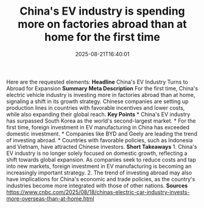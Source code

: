 ﻿---
title: "China's EV industry is spending more on factories abroad than at home for the first time"
date: "2025-08-21T16:40:01"
category: "Markets"
summary: ""
slug: "chinas ev industry is spending more on factories abroad than"
source_urls:
  - "https://www.cnbc.com/2025/08/18/chinas-electric-car-industry-invests-more-overseas-than-at-home.html"
seo:
  title: "China's EV industry is spending more on factories abroad than at home for the first time | Hash n Hedge"
  description: ""
  keywords: ["news", "markets", "brief"]
---
Here are the requested elements:  **Headline** China's EV Industry Turns to Abroad for Expansion  **Summary Meta Description** For the first time, China's electric vehicle industry is investing more in factories abroad than at home, signaling a shift in its growth strategy. Chinese companies are setting up production lines in countries with favorable incentives and lower costs, while also expanding their global reach.  **Key Points**  * China's EV industry has surpassed South Korea as the world's second-largest market. * For the first time, foreign investment in EV manufacturing in China has exceeded domestic investment. * Companies like BYD and Geely are leading the trend of investing abroad. * Countries with favorable policies, such as Indonesia and Vietnam, have attracted Chinese investors.  **Short Takeaways**  1. China's EV industry is no longer solely focused on domestic growth, reflecting a shift towards global expansion. As companies seek to reduce costs and tap into new markets, foreign investment in EV manufacturing is becoming an increasingly important strategy. 2. The trend of investing abroad may also have implications for China's economic and trade policies, as the country's industries become more integrated with those of other nations.  **Sources** https://www.cnbc.com/2025/08/18/chinas-electric-car-industry-invests-more-overseas-than-at-home.html 
